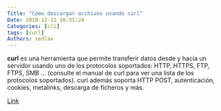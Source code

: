 ```yaml
---
Title: "Cómo descargar archivos usando curl"
Date: 2018-12-12 16:51:24
Categories: [cli]
tags: [curl]
Authors: sedlav
---
```


**curl** es una herramienta que permite transferir datos desde y hacia un servidor usando uno de los protocolos soportados: HTTP, HTTPS, FTP, FTPS, SMB … (consulte el manual de curl para ver una lista de los protocolos soportados). curl además soporta HTTP POST, autenticación, cookies, metalinks, descarga de ficheros y más.

[Link](https://www.librebyte.net/network/como-descargar-archivos-usando-curl/)
